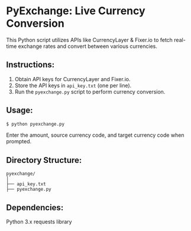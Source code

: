 # PyExchange: Live Currency Conversion

This Python script utilizes APIs like CurrencyLayer & Fixer.io to fetch real-time exchange rates and convert between various currencies.

## Instructions:

1. Obtain API keys for CurrencyLayer and Fixer.io.
2. Store the API keys in `api_key.txt` (one per line).
3. Run the `pyexchange.py` script to perform currency conversion.

## Usage:

```bash
$ python pyexchange.py
```

Enter the amount, source currency code, and target currency code when prompted.

## Directory Structure:
```
pyexchange/
│
├── api_key.txt
├── pyexchange.py

```

## Dependencies:
Python 3.x
requests library

